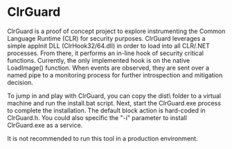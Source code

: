 # ClrGuard
ClrGuard is a proof of concept project to explore instrumenting the Common Language Runtime (CLR) for security purposes. ClrGuard leverages a simple appInit DLL (ClrHook32/64.dll) in order to load into all CLR/.NET processes. From there, it performs an in-line hook of security critical functions. Currently, the only implemented hook is on the native LoadImage() function. When events are observed, they are sent over a named pipe to a monitoring process for further introspection and mitigation decision.

To jump in and play with ClrGuard, you can copy the dist\ folder to a virtual machine and run the install.bat script. Next, start the ClrGuard.exe process to complete the installation. The default block action is hard-coded in ClrGuard.h. You could also specific the "-i" parameter to install ClrGuard.exe as a service. 

It is not recommended to run this tool in a production environment. 